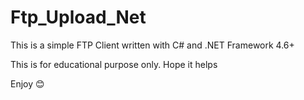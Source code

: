 # Ftp_Upload_Net

This is a simple FTP Client written with C# and .NET Framework 4.6+ 

This is for educational purpose only. 
Hope it helps

Enjoy 😊
